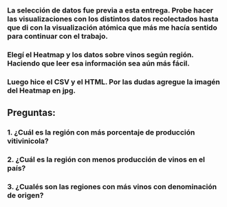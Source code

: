 ### La selección de datos fue previa a esta entrega. Probe hacer las visualizaciones con los distintos datos recolectados hasta que di con la visualización atómica que más me hacía sentido para continuar con el trabajo.
### Elegí el Heatmap y los datos sobre vinos según región. Haciendo que leer esa información sea aún más fácil.
### Luego hice el CSV y el HTML. Por las dudas agregue la imagén del Heatmap en jpg. 

## Preguntas:
### 1. ¿Cuál es la región con más porcentaje de producción vitivinicola?
### 2. ¿Cuál es la región con menos producción de vinos en el país?
### 3. ¿Cualés son las regiones con más vinos con denominación de origen?

